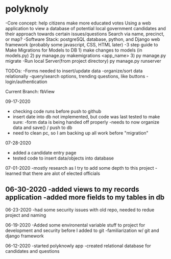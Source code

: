 # polyknoly 
-Core concept: help citizens make more educated votes
    Using a web application to view a database of potential local government candidates and their approach towards certain issues/questions
    Search via name, precinct, or map?
-Software Stack:
    postgreSQL database, python, and Django web framework (probably some javascript, CSS, HTML later)
-3 step guide to Make Migrations for Models to DB
	1) make changes to models (in models.py)
	2) py manage.py makemigrations <app_name>
	3) py manage.py migrate
-Run local Server(from project directory)
	py manage.py runserver

TODOs:
	-Forms needed to insert/update data
	-organize/sort data relationally
	-query/search options, trending questions, like buttons
	-login/authentication

Current Branch: fbView

09-17-2020
- checking code runs before push to github
- insert date into db not implemented, but code was last tested to make sure:
		-form data is being handed off properly
		-needs to now organize data and save() / push to db
- need to clean pc, so I am backing up all work before "migration"

07-28-2020
- added a candidate entry page
- tested code to insert data/objects into database

07-01-2020
-mostly research as I try to add some depth to this project
-learned that there are alot of elected officials

06-30-2020
-added views to my records application
-added more fields to my tables in db
-
06-23-2020
-had some security issues with old repo, needed to redue project and naming

06-19-2020
-Added some environental variable stuff to project for development and security before I added to git
-familiarization w/ git and django framework

06-12-2020
-started polyknowly app
-created relational database for candidates and questions

